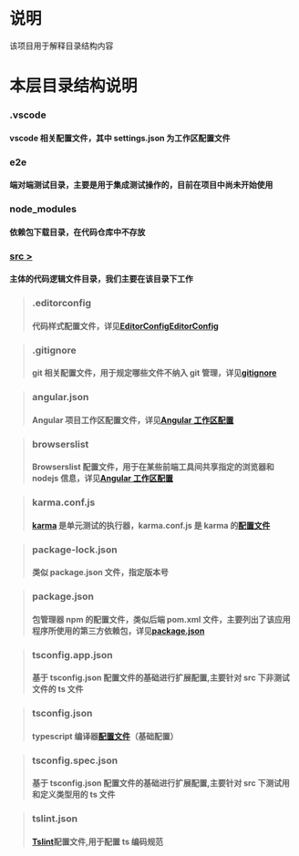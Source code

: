 # 说明

该项目用于解释目录结构内容

# 本层目录结构说明

### .vscode

#### vscode 相关配置文件，其中 settings.json 为工作区配置文件

### e2e

#### 端对端测试目录，主要是用于集成测试操作的，目前在项目中尚未开始使用

### node_modules

#### 依赖包下载目录，在代码仓库中不存放

### [src >](./src/README.md)

#### 主体的代码逻辑文件目录，我们主要在该目录下工作

> ### .editorconfig
>
> #### 代码样式配置文件，详见[EditorConfigEditorConfig](https://editorconfig.org/)

> ### .gitignore
>
> #### git 相关配置文件，用于规定哪些文件不纳入 git 管理，详见[gitignore](https://git-scm.com/docs/gitignore)

> ### angular.json
>
> #### Angular 项目工作区配置文件，详见[Angular 工作区配置](https://angular.cn/guide/workspace-config)

> ### browserslist
>
> #### Browserslist 配置文件，用于在某些前端工具间共享指定的浏览器和 nodejs 信息，详见[Angular 工作区配置](https://angular.cn/guide/workspace-config)

> ### karma.conf.js
>
> #### [karma](http://karma-runner.github.io/latest/index.html) 是单元测试的执行器，karma.conf.js 是 karma 的[配置文件](http://karma-runner.github.io/4.0/config/configuration-file.html)

> ### package-lock.json
>
> #### 类似 package.json 文件，指定版本号

> ### package.json
>
> #### 包管理器 npm 的配置文件，类似后端 pom.xml 文件，主要列出了该应用程序所使用的第三方依赖包，详见[package.json](https://docs.npmjs.com/files/package.json)

> ### tsconfig.app.json
>
> #### 基于 tsconfig.json 配置文件的基础进行扩展配置,主要针对 src 下非测试文件的 ts 文件

> ### tsconfig.json
>
> #### typescript 编译器[配置文件](http://www.typescriptlang.org/docs/handbook/tsconfig-json.html)（基础配置）

> ### tsconfig.spec.json
>
> #### 基于 tsconfig.json 配置文件的基础进行扩展配置,主要针对 src 下测试用和定义类型用的 ts 文件

> ### tslint.json
>
> #### [Tslint](https://palantir.github.io/tslint/)配置文件,用于配置 ts 编码规范
